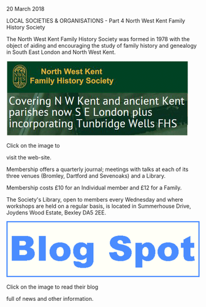 20 March 2018

LOCAL SOCIETIES & ORGANISATIONS - Part 4 North West Kent Family History Society

The North West Kent Family History Society was formed in 1978 with the object of aiding and encouraging the study of family history and genealogy in South East London and North West Kent.

[](https://www.nwkfhs.org.uk/)

![Image](images/nm0444_1.gif)

Click on the image to

visit the web-site.

Membership offers a quarterly journal; meetings with talks at each of its three venues (Bromley, Dartford and Sevenoaks) and a Library.

Membership costs £10 for an Individual member and £12 for a Family.

The Society's Library, open to members every Wednesday and where workshops are held on a regular basis, is located in Summerhouse Drive, Joydens Wood Estate, Bexley DA5 2EE.

[](http://www.northwestkentfamilyhistorysociety.blogspot.co.uk/)

![Image](images/nm0444_2.gif)

Click on the image to read their blog

full of news and other information.
